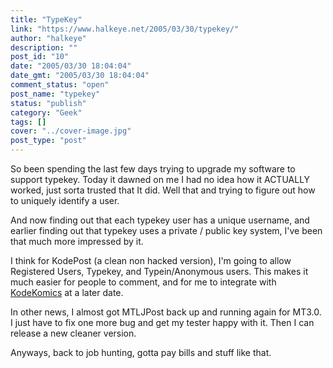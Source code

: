 ```yaml
---
title: "TypeKey"
link: "https://www.halkeye.net/2005/03/30/typekey/"
author: "halkeye"
description: ""
post_id: "10"
date: "2005/03/30 18:04:04"
date_gmt: "2005/03/30 18:04:04"
comment_status: "open"
post_name: "typekey"
status: "publish"
category: "Geek"
tags: []
cover: "../cover-image.jpg"
post_type: "post"
---
```


So been spending the last few days trying to upgrade my software to support typekey. Today it dawned on me I had no idea how it ACTUALLY worked, just sorta trusted that It did. Well that and trying to figure out how to uniquely identify a user.

And now finding out that each typekey user has a unique username, and earlier finding out that typekey uses a private / public key system, I've been that much more impressed by it.

I think for KodePost (a clean non hacked version), I'm going to allow Registered Users, Typekey, and Typein/Anonymous users. This makes it much easier for people to comment, and for me to integrate with [KodeKomics](http://www.kodekomics.com) at a later date.

In other news, I almost got MTLJPost back up and running again for MT3.0. I just have to fix one more bug and get my tester happy with it. Then I can release a new cleaner version.

Anyways, back to job hunting, gotta pay bills and stuff like that.
